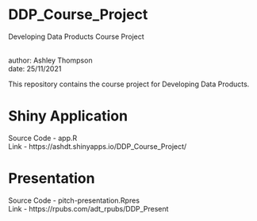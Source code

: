 # DDP_Course_Project
Developing Data Products Course Project

<br>author: Ashley Thompson
<br>date: 25/11/2021

This repository contains the course project for Developing Data Products.

<h1>Shiny Application </h1>
Source Code - app.R <br>
Link - https://ashdt.shinyapps.io/DDP_Course_Project/

<h1>Presentation</h1>
Source Code - pitch-presentation.Rpres <br>
Link - https://rpubs.com/adt_rpubs/DDP_Present

